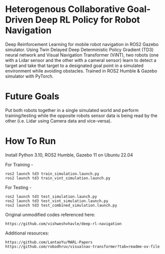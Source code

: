 # Heterogenous Collaborative Goal-Driven Deep RL Policy for Robot Navigation
Deep Reinforcement Learning for mobile robot navigation in ROS2 Gazebo simulator. Using Twin Delayed Deep Deterministic Policy Gradient (TD3) neural network and Visual Navigation Transformer (ViNT), two robots (one with a Lidar sensor and the other with a cameral sensor) learn to detect a target and take that target to a designated goal point in a simulated environment while avoiding obstacles. Trained in ROS2 Humble & Gazebo simulator with PyTorch. 


# Future Goals
Put both robots together in a single simulated world and perform training/testing while the opposite robots sensor data is being read by the other (i.e. Lidar using Camera data and vice-versa).


# How To Run

Install Python 3.10, ROS2 Humble, Gazebo 11 on Ubuntu 22.04

For Training - 
```
ros2 launch td3 train_simulation.launch.py
ros2 launch td3 train_vint_simulation.launch.py
```

For Testing - 
```
ros2 launch td3 test_simulation.launch.py
ros2 launch td3 test_vint_simulation.launch.py
ros2 launch td3 test_combined_simulation.launch.py
```

Original unmodified codes referenced here:
```
https://github.com/vishweshvhavle/deep-rl-navigation

```
Additional resources:
```
https://github.com/LantaoYu/MARL-Papers
https://github.com/robodhruv/visualnav-transformer?tab=readme-ov-file
